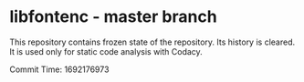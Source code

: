 # libfontenc - master branch

This repository contains frozen state of the repository.
Its history is cleared. It is used only for static code
analysis with Codacy.

Commit Time: 1692176973
